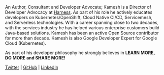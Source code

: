 An Author, Consultant and Developer Advocate; Kamesh is a Director of Developer Advocacy at [Harness](https://harness.io). As part of his role he actively educates developers on Kubernetes/OpenShift, Cloud Native CI/CD, Servicemesh, and Serverless technologies. With a career spanning close to two decades, with the services industry he has helped various enterprise customers build Java-based solutions. Kamesh has been an active Open Source contributor for more than decade. Kamesh is also Google Developer Expert for Google Cloud (Kubernetes). 

As part of his developer philosophy he strongly believes in **LEARN MORE, DO MORE and SHARE MORE!**
 
[Twitter](https://twitter.com/kamesh_sampath) | [GitHub](https://github.com/kameshsampath) | [LinkedIn](https://linkedin.com/in/kameshsampath) 

